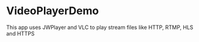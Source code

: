 # VideoPlayerDemo
This app uses JWPlayer and VLC to play stream files like HTTP, RTMP, HLS and HTTPS
